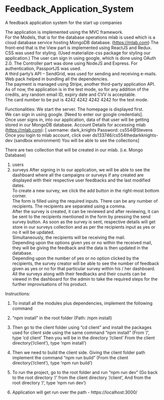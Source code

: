 # Feedback_Application_System
A feedback application system for the start up companies


The application is implemented using the MVC framework.  
For the Models, that is for the database operations mlab is used which is a cloud database service hosting MongoDB database.  (https://mlab.com) 
The front-end that is the View part is implemented using ReactJS and Redux.  
CSS was used for styling. (Used materialize-css package for styling our application.) 
The user can sign in using google, which is done using OAuth 2.0. 
The Controller part was done using NodeJS and Express. For authentication, PassportJS was used.  
A third party’s API – SendGrid, was used for sending and receiving e-mails. Web pack helped in bundling all the dependencies.  
The payment is managed using Stripe, another third-party application API.  
As of now, the application is in the test mode, so for any addition of the credits, any random email ID, expiry date and CVV is acceptable.  
The card number to be put is 4242 4242 4242 4242 for the test mode.  
 
Functionalities: 
We start the server. The homepage is displayed first.  
We can sign in using google. [Need to enter our google credentials].  
Once user signs in, into our application, data of that user will be getting stored in our MongoDB database. 
Account Details for accessing mlab (https://mlab.com): 
[ username: dark_knights 
Password: cs554@Stevens  
Once you login to mlab account, click over ds133746/cs554thedarkknights-dev (sandbox environment) 
You will be able to see the collections] 

 
There are two collection that will be created in our mlab. (i.e. Mongo Database) 
1) users 
2) surveys 
After signing in to our application, we will be able to see the dashboard where all the campaigns or surveys if any created are displayed with their respective user feedbacks and the last modified dates.  
To create a new survey, we click the add button in the right-most bottom corner.  
The form is filled using the required inputs. There can be any number of recipients. The recipients are separated using a comma.  
After the survey is created, it can be reviewed and after reviewing, it can be sent to the recipients mentioned in the form by pressing the send survey button. 
As soon as the survey is sent, respective details will get store in our surveys collection and as per the recipients input as yes or no it will be updated.   
Simultaneously, the recipients will be receiving the mail.  
Depending upon the options given yes or no within the received mail, they will be giving the feedback and the data is then updated in the database.  
Depending upon the number of yes or no option clicked by the recipients, the survey creator will be able to see the number of feedback given as yes or no for that particular survey within his / her dashboard. 
All the surveys along with their feedbacks and their counts can be viewed in the dashboard for the admin to take the required steps for the further improvisations of his product.


Instructions: 

1. To install all the modules plus dependencies, implement the following command 
 
2. “npm install” in the root folder (Path: /npm install) 
 
3. Then go to the client folder using “cd client” and install the packages used for client side using the same command “npm install”  (From ‘/’,  type ‘cd client’ Then you will be in the directory ‘/client’ From the client directory(‘/client’), type ‘npm install’) 
 
4. Then we need to build the client side. Giving the client folder path implement the command “npm run build” (From the client directory(‘/client’), type ‘npm run build’) 
 
5. To run the project, go to the root folder and run “npm run dev” (Go back to the root directory ‘/’ from the client directory ‘/client’,  And from the root directory ‘/’, type ‘npm run dev’) 
 
6. Application will get run over the path - https://localhost:3000/ 
 
 
